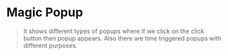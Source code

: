 # Magic Popup
> It shows different types of popups where if we click on the click button then popup appears. Also there are time triggered popups with different purposes.